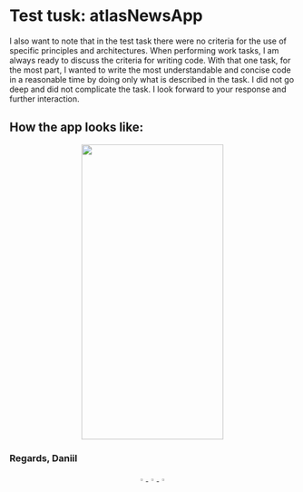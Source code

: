 # Test tusk: atlasNewsApp

I also want to note that in the test task there were no criteria for the use of specific principles and architectures. When performing work tasks, I am always ready to discuss the criteria for writing code. With that one task, for the most part, I wanted to write the most understandable and concise code in a reasonable time by doing only what is described in the task. I did not go deep and did not complicate the task. I look forward to your response and further interaction.

## How the app looks like:
<div align="center">
<img src="https://github.com/ArtemenkoDany/atlasNewsApp/blob/main/ezgif-3-75358dafaf.gif" width="250" height="520"/>
</div>

### Regards, Daniil

<div align="center">
 <a href="https://www.instagram.com/danyderudenko/">
        <img src="https://github.com/ultralytics/yolov5/releases/download/v1.0/logo-social-instagram.png" width="3%"/>
    </a>
 
 <a href="https://github.com/ArtemenkoDany">
        <img src="https://github.com/ultralytics/yolov5/releases/download/v1.0/logo-social-github.png" width="3%"/>
    </a>
 
 <a href="https://www.facebook.com/dany.kreet/">
        <img src="https://github.com/ultralytics/yolov5/releases/download/v1.0/logo-social-facebook.png" width="3%"/>
    </a>
</div>
